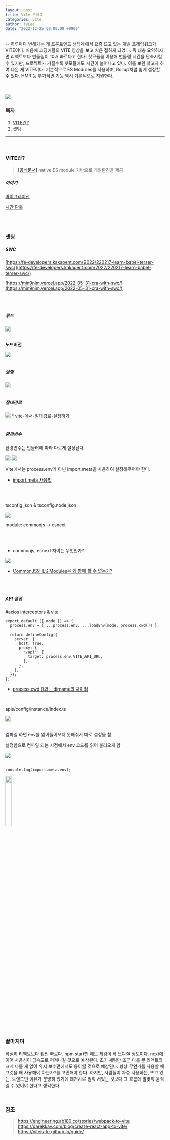 ```yaml
---
layout: post
title: Vite 주세요
categories: vite
author: tyLee
date: "2022-12-25 09:00:00 +0900"
---
```


-- 하루마다 변해가는 게 프론트엔드 생태계에서 요즘 뜨고 있는 개발 프레임워크가 VITE이다. 처음에 코딩애플의 VITE 영상을 보고 처음 접하게 되었다. 뭐 대충 요약하자면 리액트보다 번들링이 10배 빠르다고 한다. 핫모듈을 이용해 번들링 시간을 단축시킬 수 있지만, 프로젝트가 커질수록 핫모듈에도 시간이 늘어나고 있다. 이를 보완 하고자 하여 나온 게 VITE이다. 기본적으로 ES Modules를 사용하며, Rollup처럼 쉽게 설정할 수 있다. HMR 등 부가적인 기능 역시 기본적으로 지원한다.

<br>
<br>

<img src="{{'/assets/img/vite/vite_logo2.png' | relative_url}}" style="margin: 0 auto;">

<br>

### 목차

1. <a href="#none">VITE란?</a>
2. <a href="#none">셋팅</a>

<hr>
<br>

### VITE란?

> [[공식문서]](https://vitejs-kr.github.io/) native ES module 기반으로 개발환경을 제공

##### 이야기

[마이그레이션](https://engineering.ab180.co/stories/webpack-to-vite)

[시간 단축](https://darekkay.com/blog/create-react-app-to-vite/)

<br>
<br>

### 셋팅

##### SWC

[https://fe-developers.kakaoent.com/2022/220217-learn-babel-terser-swc/](https://fe-developers.kakaoent.com/2022/220217-learn-babel-terser-swc/)

[https://min9nim.vercel.app/2022-05-31-cra-with-swc/](https://min9nim.vercel.app/2022-05-31-cra-with-swc/)

<br>
<br>

##### 루트

<img src="{{'/assets/img/vite/vite_root.png' | relative_url}}" style="margin: 0 auto;">

<br>
<br>

<b>노드버전</b>

<img src="{{'/assets/img/vite/vite_node.png' | relative_url}}" style="margin: 0 auto;">

<br>
<br>

##### 실행

<img src="{{'/assets/img/vite/vite_scripts.png' | relative_url}}" style="margin: 0 auto;">

<br>
<br>

##### 절대경로

<img src="{{'/assets/img/vite/vite_alias.png' | relative_url}}" style="margin: 0 auto;">
* <a href='https://velog.io/@hunmok1027/vite-에서-절대경로-설정하기' target="_blank">vite-에서-절대경로-설정하기</a>

<br>
<br>

##### 환경변수

환경변수는 번들러에 따라 다르게 설정된다.

<img src="{{'/assets/img/vite/vite_env.png' | relative_url}}" style="margin: 0 auto;">

<img src="{{'/assets/img/vite/vite_process.png' | relative_url}}" style="margin: 0 auto;">

Vite에서는 process.env가 아닌 import.meta을 사용하여 설정해주어야 한다.

- <a href='https://velog.io/@katanazero86/Typescript-%EC%97%90%EC%84%9C-import.meta-%EC%82%AC%EC%9A%A9%EB%B2%95' target="_blank">import.meta 사용법</a>

<br>
<br>

tsconfig.json & tsconfig.node.json

<img src="{{'/assets/img/vite/vite_tsconfig.png' | relative_url}}" style="margin: 0 auto;">

module: commonjs → esnext

<br>
<br>

- commonjs, esnext 차이는 무엇인가?

<img src="{{'/assets/img/vite/vite_esnext.png' | relative_url}}" style="margin: 0 auto;">

- <a href='https://yceffort.kr/2020/08/commonjs-esmodules' target="_blank">CommonJS와 ES Modules은 왜 함께 할 수 없는가?</a>

<br>
<br>

<b></b>

##### API 설정

#axios interceptors & vite

```tsx
export default ({ mode }) => {
  process.env = { ...process.env, ...loadEnv(mode, process.cwd()) };

  return defineConfig({
    server: {
      host: true,
      proxy: {
        "/api": {
          target: process.env.VITE_API_URL,
        },
      },
    },
  });
};
```

- <a href='hhttp://daplus.net/node-js-process-cwd-와-__dirname의-차이점은-무엇입니까/' target="_blank">process.cwd ()와 \_\_dirname의 차이점</a>

<br>

apis/config/instance/index.ts

<img src="{{'/assets/img/vite/vite_axios.png' | relative_url}}" style="margin: 0 auto;">

<br>
<br>

컴파일 하면 env를 읽어들어오지 못해줘서 따로 설정을 함

설정함으로 컴파일 되는 시점에서 env 코드를 읽어 불러오게 함

<img src="{{'/assets/img/vite/vite_axios2.png' | relative_url}}" style="margin: 0 auto;">

<br>
<br>

```tsx
console.log(import.meta.env);
```

<img src="{{'/assets/img/vite/vite_log.png' | relative_url}}" style="width: 20%">

<br>
<br>

### 끝마치며

확실히 리액트보다 훨씬 빠르다. npm start만 해도 체감이 확 느껴질 정도이다. next에 이어 사용성이 급속도로 퍼져나갈 것으로 예상된다. 초기 세팅만 조금 다를 뿐 리액트와 크게 다를 게 없어 유지 보수면에서도 용이할 것으로 예상된다. 항상 무언가를 사용할 때 그것을 왜 사용해야 하는가?를 고민해야 한다. 하지만, 사람들이 자주 사용하는, 뜨고 있는, 트렌드인 이유가 분명히 있기에 레거시로 멈춰 서있는 것보다 그 흐름에 발맞춰 움직일 수 있어야 한다고 생각한다.

<br>

### 참조

> <https://engineering.ab180.co/stories/webpack-to-vite>  
> <https://darekkay.com/blog/create-react-app-to-vite/>  
> <https://vitejs-kr.github.io/guide/>
